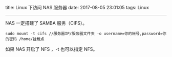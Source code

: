 title: Linux 下访问 NAS 服务器
date: 2017-08-05 23:01:05
tags: Linux

---

NAS 一定搭建了 SAMBA 服务（CIFS）。
```
sudo mount -t cifs //服务器IP/服务器文件夹 -o username=你的帐号,password=你的密码 /home/挂载点
```

如果 NAS 开启了 NFS ，-t 也可以指定 NFS。